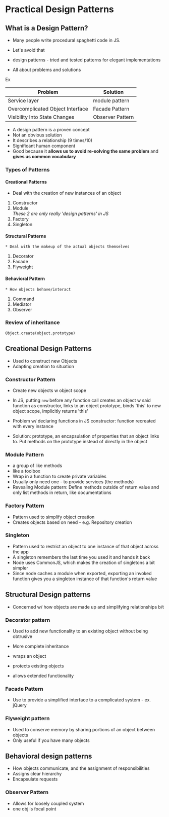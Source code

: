 # Practical Design Patterns


## What is a Design Pattern?

  * Many people write procedural spaghetti code in JS.
  * Let's avoid that

  * design patterns - tried and tested patterns for elegant implementations

  * All about problems and solutions

  Ex

| Problem       | Solution       |
| ------------- |-------------|
| Service layer      | module pattern |
| Overcomplicated Object Interface     | Facade Pattern |
| Visibility Into State Changes | Observer Pattern|

  * A design pattern is a proven concept
  * Not an obvious solution
  * It describes a relationship (9 times/10)
  * Significant human component
  * Good because it **allows us to avoid re-solving the same problem** and **gives us common vocabulary**

  ### Types of Patterns

  #### Creational Patterns

  * Deal with the creation of new instances of an object


1. Constructor
2. Module   
  *These 2 are only really 'design patterns' in JS*
3. Factory
4. Singleton

  #### Structural Patterns
    * Deal with the makeup of the actual objects themselves


1. Decorator
2. Facade
3. Flyweight

  #### Behavioral Pattern

    * How objects behave/interact


1. Command
2. Mediator
3. Observer

### Review of inheritance
  `Object.create(object.prototype)`

## Creational Design Patterns
  * Used to construct new Objects
  * Adapting creation to situation

### Constructor Pattern
  * Create new objects w object scope

  * In JS, putting `new` before any function call creates an object w said function as constructor, links to an object prototype, binds 'this' to new object scope, implicitly returns 'this'

  * Problem w/ declaring functions in JS constructor: function recreated with every instance

  * Solution: prototype, an encapsulation of properties that an object links to. Put methods on the prototype instead of directly in the object

### Module Pattern

  * a group of like methods
  * like a toolbox
  * Wrap in a function to create private variables
  * Usually only need one - to provide services (the methods)
  * Revealing Module pattern: Define methods outside of return value and only list methods in return, like documentations

### Factory Pattern

  * Pattern used to simplify object creation
  * Creates objects based on need - e.g. Repository creation

### Singleton

  * Pattern used to restrict an object to one instance of that object across the app
  * A singleton remembers the last time you used it and hands it back
  * Node uses CommonJS, which makes the creation of singletons a bit simpler
  * Since node caches a module when exported, exporting an invoked function gives
  you a singleton instance of that function's return value

## Structural Design patterns

* Concerned w/ how objects are made up and simplifying relationships b/t 

### Decorator pattern 

* Used to add new functionality to an existing object without being obtrusive

* More complete inheritance
* wraps an object
* protects existing objects 
* allows extended functionality

### Facade Pattern 

* Use to provide a simplified interface to a complicated system - ex. jQuery

### Flyweight pattern 

* Used to conserve memory by sharing portions of an object between objects
* Only useful if you have many objects 

## Behavioral design patterns 

* How objects communicate, and the assignment of responsibilities
* Assigns clear hierarchy 
* Encapsulate requests

### Observer Pattern 

* Allows for loosely coupled system
* one obj is focal point
